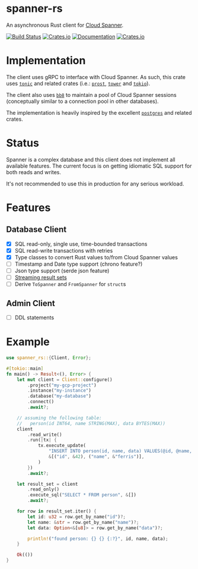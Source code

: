 # spanner-rs

An asynchronous Rust client for [Cloud Spanner](https://cloud.google.com/spanner/).

[![Build Status](https://github.com/plaflamme/spanner-rs/workflows/CI/badge.svg)](https://github.com/plaflamme/spanner-rs/actions)
[![Crates.io](https://img.shields.io/crates/v/spanner-rs)](https://crates.io/crates/spanner-rs)
[![Documentation](https://docs.rs/spanner-rs/badge.svg)](https://docs.rs/spanner-rs)
[![Crates.io](https://img.shields.io/crates/l/spanner-rs)](LICENSE)

# Implementation

The client uses gRPC to interface with Cloud Spanner. As such, this crate uses [`tonic`](https://crates.io/crates/tonic) and related crates (i.e.: [`prost`](https://crates.io/crates/prost), [`tower`](https://github.com/tower-rs/tower) and [`tokio`](https://crates.io/crates/tokio)).

The client also uses [`bb8`](https://crates.io/crates/bb8) to maintain a pool of Cloud Spanner sessions (conceptually similar to a connection pool in other databases).

The implementation is heavily inspired by the excellent [`postgres`](https://crates.io/crates/postgres) and related crates.

# Status

Spanner is a complex database and this client does not implement all available features.
The current focus is on getting idiomatic SQL support for both reads and writes.

It's not recommended to use this in production for any serious workload.

# Features

## Database Client

- [x] SQL read-only, single use, time-bounded transactions
- [x] SQL read-write transactions with retries
- [x] Type classes to convert Rust values to/from Cloud Spanner values
- [ ] Timestamp and Date type support (chrono feature?)
- [ ] Json type support (serde json feature)
- [ ] [Streaming result sets](https://cloud.google.com/spanner/docs/reference/rpc/google.spanner.v1#google.spanner.v1.Spanner.ExecuteStreamingSql)
- [ ] Derive `ToSpanner` and `FromSpanner` for `struct`s

## Admin Client

- [ ] DDL statements

# Example

```rust
use spanner_rs::{Client, Error};

#[tokio::main]
fn main() -> Result<(), Error> {
    let mut client = Client::configure()
        .project("my-gcp-project")
        .instance("my-instance")
        .database("my-database")
        .connect()
        .await?;

    // assuming the following table:
    //   person(id INT64, name STRING(MAX), data BYTES(MAX))
    client
        .read_write()
        .run(|tx| {
            tx.execute_update(
                "INSERT INTO person(id, name, data) VALUES(@id, @name, NULL)",
                &[("id", &42), ("name", &"ferris")],
            )
        })
        .await?;

    let result_set = client
        .read_only()
        .execute_sql("SELECT * FROM person", &[])
        .await?;

    for row in result_set.iter() {
        let id: u32 = row.get_by_name("id")?;
        let name: &str = row.get_by_name("name")?;
        let data: Option<&[u8]> = row.get_by_name("data")?;

        println!("found person: {} {} {:?}", id, name, data);
    }

    Ok(())
}
```